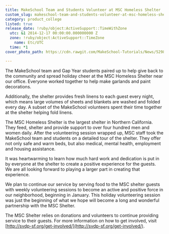 ```yaml
---
title: MakeSchool Team and Students Volunteer at MSC Homeless Shelter
custom_slug: makeschool-team-and-students-volunteer-at-msc-homeless-shelter
category: product_college
listed: true
release_date: !ruby/object:ActiveSupport::TimeWithZone
  utc: &1 2014-12-17 00:00:00.000000000 Z
  zone: !ruby/object:ActiveSupport::TimeZone
    name: Etc/UTC
  time: *1
cover_photo_path: https://cdn.rawgit.com/MakeSchool-Tutorials/News/52981feaafbe7ca2de4afdc511268fdc5e660ec2//56e6084f-14fe-453e-9d47-e44bec70ce92/cover_photo.jpeg

---
```

The MakeSchool team and Gap Year students paired up to help give back to the community and spread holiday cheer at the MSC Homeless Shelter near our office. Everyone worked together to help make garlands and paint decorations. 

Additionally, the shelter provides fresh linens to each guest every night, which means large volumes of sheets and blankets are washed and folded every day. A subset of the MakeSchool volunteers spent their time together at the shelter helping fold linens. 

The MSC Homeless Shelter is the largest shelter in Northern California. They feed, shelter and provide support to over four hundred men and women daily. After the volunteering session wrapped up, MSC staff took the MakeSchool team and students on a detailed tour of the shelter. They offer not only safe and warm beds, but also medical, mental health, employment and housing assistance.

It was heartwarming to learn how much hard work and dedication is put in by everyone at the shelter to create a positive experience for the guests. We are all looking forward to playing a larger part in creating that experience.

We plan to continue our service by serving food to the MSC shelter guests with weekly volunteering sessions to become an active and positive force in our neighborhood, beginning in January. This holiday volunteering session was just the beginning of what we hope will become a long and wonderful partnership with the MSC Shelter. 

The MSC Shelter relies on donations and volunteers to continue providing service to their guests. For more information on how to get involved, visit [http://svdp-sf.org/get-involved/](http://svdp-sf.org/get-involved/).
